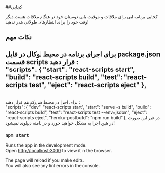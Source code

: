  ##کجایی

کجایی برنامه ایی برای ملاقات و موقیت یابی دوستان خود در هنگام ملاقات هست.دیگر وقت خود را برای انتظارهای طولانی هدر ندهید!

## نکات مهم

برای اجرای برنامه در محیط لوکال در فایل package.json 
قسمت scripts قرار دهید :<br />
 "scripts": {
    "start": "react-scripts start",
    "build": "react-scripts build",
    "test": "react-scripts test",
    "eject": "react-scripts eject"
  },
  <br />
  ------------------------------------
  <br />
  برای اجرا در محیط هیروکو هم قرار دهید :
  <br />
   "scripts": {
    "dev": "react-scripts start",
    "start": "serve -s build",
    "build": "react-scripts build",
    "test": "react-scripts test --env=jsdom",
    "eject": "react-scripts eject",
    "heroku-postbuild": "npm run build"
  },
  در غیر این صورت در هین اجرا به مشکل خواهید خورد و در دامنه دیپلوی نمیشود!

### `npm start`

Runs the app in the development mode.<br />
Open [http://localhost:3000](http://localhost:3000) to view it in the browser.

The page will reload if you make edits.<br />
You will also see any lint errors in the console.
